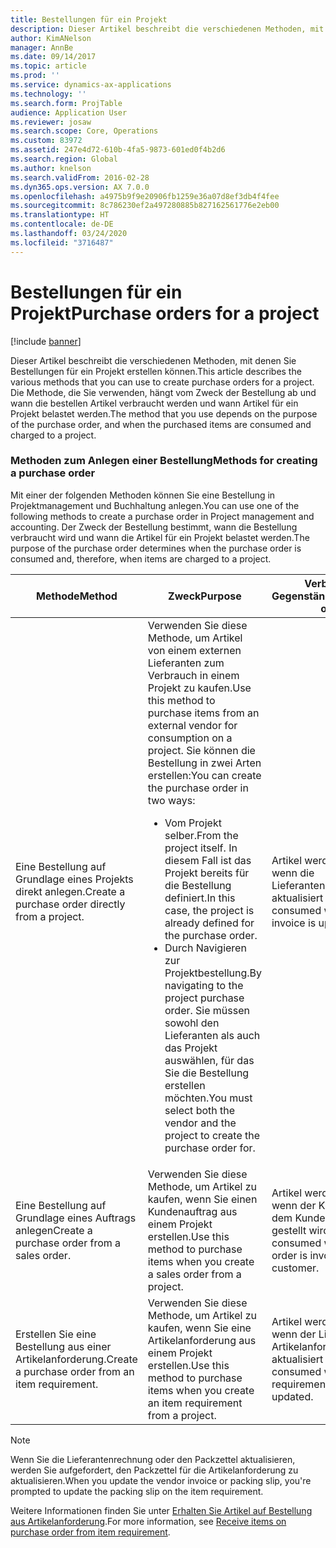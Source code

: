 ```yaml
---
title: Bestellungen für ein Projekt
description: Dieser Artikel beschreibt die verschiedenen Methoden, mit denen Sie Bestellungen für ein Projekt erstellen können. Die Methode, die Sie verwenden, hängt vom Zweck der Bestellung ab und wann die bestellen Artikel verbraucht werden und wann Artikel für ein Projekt belastet werden.
author: KimANelson
manager: AnnBe
ms.date: 09/14/2017
ms.topic: article
ms.prod: ''
ms.service: dynamics-ax-applications
ms.technology: ''
ms.search.form: ProjTable
audience: Application User
ms.reviewer: josaw
ms.search.scope: Core, Operations
ms.custom: 83972
ms.assetid: 247e4d72-610b-4fa5-9873-601ed0f4b2d6
ms.search.region: Global
ms.author: knelson
ms.search.validFrom: 2016-02-28
ms.dyn365.ops.version: AX 7.0.0
ms.openlocfilehash: a4975b9f9e20906fb1259e36a07d8ef3db4f4fee
ms.sourcegitcommit: 8c786230ef2a497280885b827162561776e2eb00
ms.translationtype: HT
ms.contentlocale: de-DE
ms.lasthandoff: 03/24/2020
ms.locfileid: "3716487"
---
```

# <a name="purchase-orders-for-a-project"></a><span data-ttu-id="facbe-104">Bestellungen für ein Projekt</span><span class="sxs-lookup"><span data-stu-id="facbe-104">Purchase orders for a project</span></span>

[!include [banner](../includes/banner.md)]

<span data-ttu-id="facbe-105">Dieser Artikel beschreibt die verschiedenen Methoden, mit denen Sie Bestellungen für ein Projekt erstellen können.</span><span class="sxs-lookup"><span data-stu-id="facbe-105">This article describes the various methods that you can use to create purchase orders for a project.</span></span> <span data-ttu-id="facbe-106">Die Methode, die Sie verwenden, hängt vom Zweck der Bestellung ab und wann die bestellen Artikel verbraucht werden und wann Artikel für ein Projekt belastet werden.</span><span class="sxs-lookup"><span data-stu-id="facbe-106">The method that you use depends on the purpose of the purchase order, and when the purchased items are consumed and charged to a project.</span></span>

### <a name="methods-for-creating-a-purchase-order"></a><span data-ttu-id="facbe-107">Methoden zum Anlegen einer Bestellung</span><span class="sxs-lookup"><span data-stu-id="facbe-107">Methods for creating a purchase order</span></span>

<span data-ttu-id="facbe-108">Mit einer der folgenden Methoden können Sie eine Bestellung in Projektmanagement und Buchhaltung anlegen.</span><span class="sxs-lookup"><span data-stu-id="facbe-108">You can use one of the following methods to create a purchase order in Project management and accounting.</span></span> <span data-ttu-id="facbe-109">Der Zweck der Bestellung bestimmt, wann die Bestellung verbraucht wird und wann die Artikel für ein Projekt belastet werden.</span><span class="sxs-lookup"><span data-stu-id="facbe-109">The purpose of the purchase order determines when the purchase order is consumed and, therefore, when items are charged to a project.</span></span>

<table>
<colgroup>
<col width="33%" />
<col width="33%" />
<col width="33%" />
</colgroup>
<thead>
<tr class="header">
<th><span data-ttu-id="facbe-110">Methode</span><span class="sxs-lookup"><span data-stu-id="facbe-110">Method</span></span></th>
<th><span data-ttu-id="facbe-111">Zweck</span><span class="sxs-lookup"><span data-stu-id="facbe-111">Purpose</span></span></th>
<th><span data-ttu-id="facbe-112">Verbrauch von Gegenständen</span><span class="sxs-lookup"><span data-stu-id="facbe-112">Consumption of items</span></span></th>
</tr>
</thead>
<tbody>
<tr class="odd">
<td><span data-ttu-id="facbe-113">Eine Bestellung auf Grundlage eines Projekts direkt anlegen.</span><span class="sxs-lookup"><span data-stu-id="facbe-113">Create a purchase order directly from a project.</span></span></td>
<td><span data-ttu-id="facbe-114">Verwenden Sie diese Methode, um Artikel von einem externen Lieferanten zum Verbrauch in einem Projekt zu kaufen.</span><span class="sxs-lookup"><span data-stu-id="facbe-114">Use this method to purchase items from an external vendor for consumption on a project.</span></span> <span data-ttu-id="facbe-115">Sie können die Bestellung in zwei Arten erstellen:</span><span class="sxs-lookup"><span data-stu-id="facbe-115">You can create the purchase order in two ways:</span></span>
<ul>
<li><span data-ttu-id="facbe-116">Vom Projekt selber.</span><span class="sxs-lookup"><span data-stu-id="facbe-116">From the project itself.</span></span> <span data-ttu-id="facbe-117">In diesem Fall ist das Projekt bereits für die Bestellung definiert.</span><span class="sxs-lookup"><span data-stu-id="facbe-117">In this case, the project is already defined for the purchase order.</span></span></li>
<li><span data-ttu-id="facbe-118">Durch Navigieren zur Projektbestellung.</span><span class="sxs-lookup"><span data-stu-id="facbe-118">By navigating to the project purchase order.</span></span> <span data-ttu-id="facbe-119">Sie müssen sowohl den Lieferanten als auch das Projekt auswählen, für das Sie die Bestellung erstellen möchten.</span><span class="sxs-lookup"><span data-stu-id="facbe-119">You must select both the vendor and the project to create the purchase order for.</span></span></li>
</ul></td>
<td><span data-ttu-id="facbe-120">Artikel werden verbraucht, wenn die Lieferantenrechnung aktualisiert wird.</span><span class="sxs-lookup"><span data-stu-id="facbe-120">Items are consumed when the vendor invoice is updated.</span></span></td>
</tr>
<tr class="even">
<td><span data-ttu-id="facbe-121">Eine Bestellung auf Grundlage eines Auftrags anlegen</span><span class="sxs-lookup"><span data-stu-id="facbe-121">Create a purchase order from a sales order.</span></span></td>
<td><span data-ttu-id="facbe-122">Verwenden Sie diese Methode, um Artikel zu kaufen, wenn Sie einen Kundenauftrag aus einem Projekt erstellen.</span><span class="sxs-lookup"><span data-stu-id="facbe-122">Use this method to purchase items when you create a sales order from a project.</span></span></td>
<td><span data-ttu-id="facbe-123">Artikel werden verbraucht, wenn der Kundenauftrag dem Kunden in Rechnung gestellt wird.</span><span class="sxs-lookup"><span data-stu-id="facbe-123">Items are consumed when the sales order is invoiced to the customer.</span></span></td>
</tr>
<tr class="odd">
<td><span data-ttu-id="facbe-124">Erstellen Sie eine Bestellung aus einer Artikelanforderung.</span><span class="sxs-lookup"><span data-stu-id="facbe-124">Create a purchase order from an item requirement.</span></span></td>
<td><span data-ttu-id="facbe-125">Verwenden Sie diese Methode, um Artikel zu kaufen, wenn Sie eine Artikelanforderung aus einem Projekt erstellen.</span><span class="sxs-lookup"><span data-stu-id="facbe-125">Use this method to purchase items when you create an item requirement from a project.</span></span></td>
<td><span data-ttu-id="facbe-126">Artikel werden verbraucht, wenn der Lieferschein der Artikelanforderung aktualisiert wird.</span><span class="sxs-lookup"><span data-stu-id="facbe-126">Items are consumed when the item requirement packing slip is updated.</span></span></td>
</tr>
</tbody>
</table>

> [!NOTE] 
> <span data-ttu-id="facbe-127">Wenn Sie die Lieferantenrechnung oder den Packzettel aktualisieren, werden Sie aufgefordert, den Packzettel für die Artikelanforderung zu aktualisieren.</span><span class="sxs-lookup"><span data-stu-id="facbe-127">When you update the vendor invoice or packing slip, you're prompted to update the packing slip on the item requirement.</span></span>

<span data-ttu-id="facbe-128">Weitere Informationen finden Sie unter [Erhalten Sie Artikel auf Bestellung aus Artikelanforderung](tasks/receive-items-purchase-order-item-requirement.md).</span><span class="sxs-lookup"><span data-stu-id="facbe-128">For more information, see [Receive items on purchase order from item requirement](tasks/receive-items-purchase-order-item-requirement.md).</span></span>

